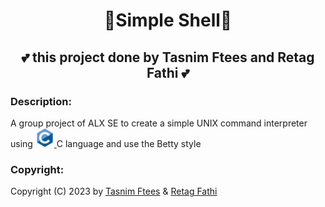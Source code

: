 <h1 align="center">🐚Simple Shell🐚</h1>
  
<h2 align="center" >💕 this project done by Tasnim Ftees and Retag Fathi 💕</h2>

<h3 align="left">Description:</h3>
<p align="left">A group project of ALX SE to create a simple UNIX command interpreter using <a href="https://www.cprogramming.com/" target="_blank" rel="noreferrer"> <img src="https://raw.githubusercontent.com/devicons/devicon/master/icons/c/c-original.svg" alt="c" width="30" height="30"/> </a>C language and use the Betty style</p>
<h3 align= "left">Copyright:</h3>
<p align="left">Copyright (C) 2023 by <a href="https://github.com/somaftees"target="_blank">Tasnim Ftees</a> & <a href="https://github.com/RetagFathiAs"target="_blank">Retag Fathi</a>
